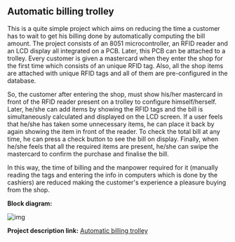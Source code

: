 ##  Automatic billing trolley

This is a quite simple project which aims on reducing the time a customer has to wait to get his billing done by automatically computing the bill amount. The project consists of an 8051 microcontroller, an RFID reader and an LCD display all integrated on a PCB. Later, this PCB can be attached to a trolley. Every customer is given a mastercard when they enter the shop for the first time which consists of an unique RFID tag. Also, all the shop items are attached with unique RFID tags and all of them are pre-configured in the database.

So, the customer after entering the shop, must show his/her mastercard in front of the RFID reader present on a trolley to configure himself/herself. Later, he/she can add items by showing the RFID tags and the bill is simultaneously calculated and displayed on the LCD screen. If a user feels that he/she has taken some unnecessary items, he can place it back by again showing the item in front of the reader. To check the total bill at any time, he can press a check button to see the bill on display. Finally, when he/she feels that all the required items are present, he/she can swipe the mastercard to confirm the purchase and finalise the bill. 

In this way, the time of billing and the manpower required for it (manually reading the tags and entering the info in computers which is done by the cashiers) are reduced making the customer's experience a pleasure buying from the shop.

__Block diagram:__

![img](https://nevonprojects.com/wp-content/uploads/2018/09/auto-billing-mall-rfid.jpg)

__Project description link:__ [Automatic billing trolley](https://nevonprojects.com/auto-billing-mall-shopping-cart-8051/)
